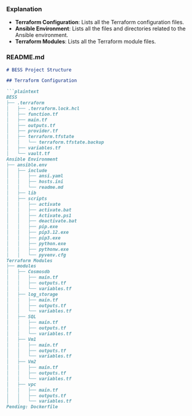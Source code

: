 ### Explanation

- **Terraform Configuration**: Lists all the Terraform configuration files.
- **Ansible Environment**: Lists all the files and directories related to the Ansible environment.
- **Terraform Modules**: Lists all the Terraform module files.

###  README.md

```markdown
# BESS Project Structure

## Terraform Configuration

```plaintext
BESS
├── .terraform
│   ├── .terraform.lock.hcl
│   ├── function.tf
│   ├── main.tf
│   ├── outputs.tf
│   ├── provider.tf
│   ├── terraform.tfstate
│   │   └── terraform.tfstate.backup
│   ├── variables.tf
│   └── vault.tf
Ansible Environment
├── ansible.env
│   ├── include
│   │   ├── ansi.yaml
│   │   ├── hosts.ini
│   │   └── readme.md
│   ├── lib
│   ├── scripts
│   │   ├── activate
│   │   ├── activate.bat
│   │   ├── Activate.ps1
│   │   ├── deactivate.bat
│   │   ├── pip.exe
│   │   ├── pip3.12.exe
│   │   ├── pip3.exe
│   │   ├── python.exe
│   │   ├── pythonw.exe
│   │   └── pyvenv.cfg
Terraform Modules
├── modules
│   ├── Cosmosdb
│   │   ├── main.tf
│   │   ├── outputs.tf
│   │   └── variables.tf
│   ├── log_storage
│   │   ├── main.tf
│   │   ├── outputs.tf
│   │   └── variables.tf
│   ├── SQL
│   │   ├── main.tf
│   │   ├── outputs.tf
│   │   └── variables.tf
│   ├── Vm1
│   │   ├── main.tf
│   │   ├── outputs.tf
│   │   └── variables.tf
│   ├── Vm2
│   │   ├── main.tf
│   │   ├── outputs.tf
│   │   └── variables.tf
│   ├── vpc
│   │   ├── main.tf
│   │   ├── outputs.tf
│   │   └── variables.tf
Pending: Dockerfile

